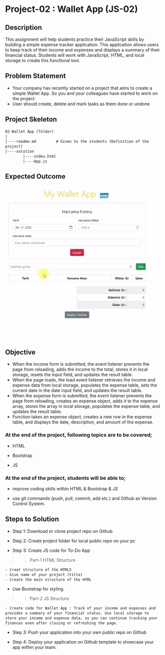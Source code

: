 # Project-02 : Wallet App (JS-02)

## Description

This assignment will help students practice their JavaScript skills by building a simple expense tracker application. This application allows users to keep track of their income and expenses and displays a summary of their financial status. Students will work with JavaScript, HTML, and local storage to create this functional tool.

## Problem Statement

- Your company has recently started on a project that aims to create a simple Wallet App. So you and your colleagues have started to work on the project.
- User should create, delete  and mark tasks as them done or undone

## Project Skeleton 

```plaintext
02-Wallet App (folder)
|
|----readme.md         # Given to the students (Definition of the project)          
|----solution
        |----index.html  
        |----App.js
```

## Expected Outcome

![Project Snapshot](./project.gif)




## Objective
 - When the income form is submitted, the  event listener prevents the page from reloading, adds the income to the total, stores it in local storage, resets the input field, and updates the result table.
 - When the page loads, the load event listener retrieves the income and expense data from local storage, populates the expense table, sets the current date in the date input field, and updates the result table.
 - When the expense form is submitted, the event listener prevents the page from reloading, creates an expense object, adds it to the expense array, stores the array in local storage, populates the expense table, and updates the result table.
 - Function takes an expense object, creates a new row in the expense table, and displays the date, description, and amount of the expense.


### At the end of the project, following topics are to be covered;

- HTML 

- Bootstrap

- JS


### At the end of the project, students will be able to;

- improve coding skills within HTML & Bootstrap & JS

- use git commands (push, pull, commit, add etc.) and Github as Version Control System.

## Steps to Solution
  
- Step 1: Download or clone project repo on Github 

- Step 2: Create project folder for local public repo on your pc

- Step 3: Create JS code for To-Do App 

>>Part-1 HTML Structure

	- Creat structure of the HTML5
	- Give name of your project (title)
	- Create the main structure of the HTML
  - Use Bootstrap for styling.

>>Part-2 JS Structure

	- Create code for Wallet App : Track of your income and expenses and provides a summary of your financial status. Use local storage to store your income and expense data, so you can continue tracking your finances even after closing or refreshing the page.
	
- Step 3: Push your application into your own public repo on Github

- Step 4: Deploy your application on Github template to showcase your app within your team.





